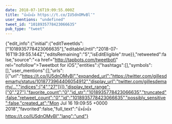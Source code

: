 ```yaml
---
date: 2018-07-16T19:09:55.000Z
title: "👍👍👍 https://t.co/IU5dnOMvBl″"
user_mentions: "undefined"
tweet_id: "1018935778423066635"
pub_type: "tweet"
---
```

{"edit_info":{"initial":{"editTweetIds":["1018935778423066635"],"editableUntil":"2018-07-16T19:39:55.144Z","editsRemaining":"5","isEditEligible":true}},"retweeted":false,"source":"<a href=\"http://tapbots.com/tweetbot\" rel=\"nofollow\">Tweetbot for iΟS</a>","entities":{"hashtags":[],"symbols":[],"user_mentions":[],"urls":[{"url":"https://t.co/IU5dnOMvBl","expanded_url":"https://twitter.com/gillesdemarty/status/1018773964406054912","display_url":"twitter.com/gillesdemarty/…","indices":["4","27"]}]},"display_text_range":["0","27"],"favorite_count":"0","id_str":"1018935778423066635","truncated":false,"retweet_count":"0","id":"1018935778423066635","possibly_sensitive":false,"created_at":"Mon Jul 16 19:09:55 +0000 2018","favorited":false,"full_text":"👍👍👍 https://t.co/IU5dnOMvBl","lang":"und"}
